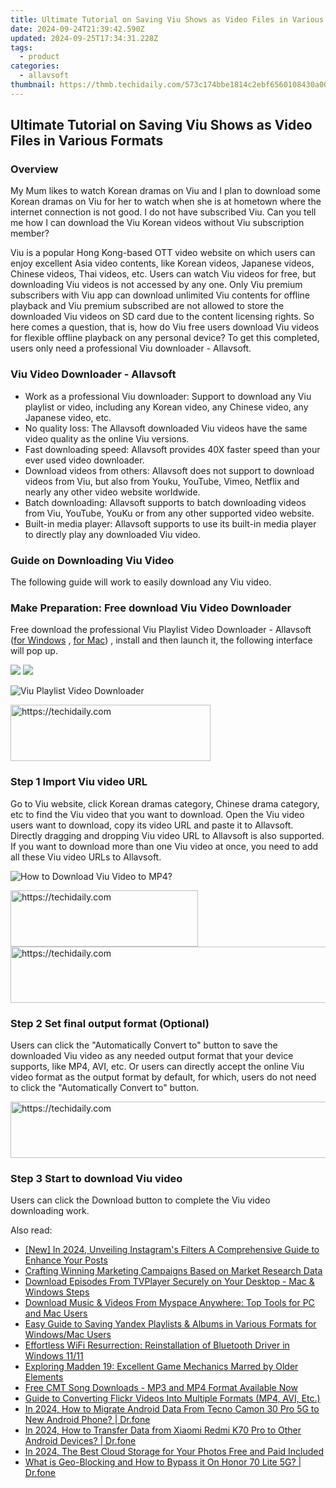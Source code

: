 ```yaml
---
title: Ultimate Tutorial on Saving Viu Shows as Video Files in Various Formats
date: 2024-09-24T21:39:42.590Z
updated: 2024-09-25T17:34:31.228Z
tags:
  - product
categories:
  - allavsoft
thumbnail: https://thmb.techidaily.com/573c174bbe1814c2ebf6560108430a00295460b2589a6751d5b34e698171f0aa.jpg
---
```


## Ultimate Tutorial on Saving Viu Shows as Video Files in Various Formats

### Overview

My Mum likes to watch Korean dramas on Viu and I plan to download some Korean dramas on Viu for her to watch when she is at hometown where the internet connection is not good. I do not have subscribed Viu. Can you tell me how I can download the Viu Korean videos without Viu subscription member?

Viu is a popular Hong Kong-based OTT video website on which users can enjoy excellent Asia video contents, like Korean videos, Japanese videos, Chinese videos, Thai videos, etc. Users can watch Viu videos for free, but downloading Viu videos is not accessed by any one. Only Viu premium subscribers with Viu app can download unlimited Viu contents for offline playback and Viu premium subscribed are not allowed to store the downloaded Viu videos on SD card due to the content licensing rights. So here comes a question, that is, how do Viu free users download Viu videos for flexible offline playback on any personal device? To get this completed, users only need a professional Viu downloader - Allavsoft.

### Viu Video Downloader - Allavsoft

* Work as a professional Viu downloader: Support to download any Viu playlist or video, including any Korean video, any Chinese video, any Japanese video, etc.
* No quality loss: The Allavsoft downloaded Viu videos have the same video quality as the online Viu versions.
* Fast downloading speed: Allavsoft provides 40X faster speed than your ever used video downloader.
* Download videos from others: Allavsoft does not support to download videos from Viu, but also from Youku, YouTube, Vimeo, Netflix and nearly any other video website worldwide.
* Batch downloading: Allavsoft supports to batch downloading videos from Viu, YouTube, YouKu or from any other supported video website.
* Built-in media player: Allavsoft supports to use its built-in media player to directly play any downloaded Viu video.

### Guide on Downloading Viu Video

The following guide will work to easily download any Viu video.

### Make Preparation: Free download Viu Video Downloader

Free download the professional Viu Playlist Video Downloader - Allavsoft ([for Windows](https://tools.techidaily.com/allavsoft/products/) , [for Mac](https://tools.techidaily.com/allavsoft/products/)) , install and then launch it, the following interface will pop up.

[![](https://www.allavsoft.com/how-to/../images/how-to/free-download-win.jpg)](https://tools.techidaily.com/allavsoft/products/) [![](https://www.allavsoft.com/how-to/../images/how-to/free-download-mac.jpg)](https://tools.techidaily.com/allavsoft/products/)

![Viu Playlist Video Downloader](https://www.allavsoft.com/how-to/../images/allavsoft/screen-shot-600.jpg)

<!-- affiliate ads begin -->
<a href="https://wigfever.sjv.io/c/5597632/2014853/22899" target="_top" id="2014853">
  <img src="//a.impactradius-go.com/display-ad/22899-2014853" border="0" alt="https://techidaily.com" width="320" height="90"/>
</a>
<img height="0" width="0" src="https://wigfever.sjv.io/i/5597632/2014853/22899" style="position:absolute;visibility:hidden;" border="0" />
<!-- affiliate ads end -->

### Step 1 Import Viu video URL

Go to Viu website, click Korean dramas category, Chinese drama category, etc to find the Viu video that you want to download. Open the Viu video users want to download, copy its video URL and paste it to Allavsoft. Directly dragging and dropping Viu video URL to Allavsoft is also supported. If you want to download more than one Viu video at once, you need to add all these Viu video URLs to Allavsoft.

![How to Download Viu Video to MP4?](https://www.allavsoft.com/how-to/../images/how-to/download-rtmp-video/download-rtmp-video.jpg)

<!-- affiliate ads begin -->
<a href="https://aligracehair.sjv.io/c/5597632/1997675/19272" target="_top" id="1997675">
  <img src="//a.impactradius-go.com/display-ad/19272-1997675" border="0" alt="https://techidaily.com" width="300" height="90"/>
</a>
<img height="0" width="0" src="https://aligracehair.sjv.io/i/5597632/1997675/19272" style="position:absolute;visibility:hidden;" border="0" />
<!-- affiliate ads end -->

<!-- affiliate ads begin -->
<a href="https://aligracehair.sjv.io/c/5597632/1948954/19272" target="_top" id="1948954">
  <img src="//a.impactradius-go.com/display-ad/19272-1948954" border="0" alt="https://techidaily.com" width="728" height="90"/>
</a>
<img height="0" width="0" src="https://aligracehair.sjv.io/i/5597632/1948954/19272" style="position:absolute;visibility:hidden;" border="0" />
<!-- affiliate ads end -->

### Step 2 Set final output format (Optional)

Users can click the "Automatically Convert to" button to save the downloaded Viu video as any needed output format that your device supports, like MP4, AVI, etc. Or users can directly accept the online Viu video format as the output format by default, for which, users do not need to click the "Automatically Convert to" button.

<!-- affiliate ads begin -->
<a href="https://imp.i357552.net/c/5597632/1001446/11832" target="_top" id="1001446">
  <img src="//a.impactradius-go.com/display-ad/11832-1001446" border="0" alt="https://techidaily.com" width="728" height="90"/>
</a>
<img height="0" width="0" src="https://imp.i357552.net/i/5597632/1001446/11832" style="position:absolute;visibility:hidden;" border="0" />
<!-- affiliate ads end -->

### Step 3 Start to download Viu video

Users can click the Download button to complete the Viu video downloading work.

<ins class="adsbygoogle"
     style="display:block"
     data-ad-format="autorelaxed"
     data-ad-client="ca-pub-7571918770474297"
     data-ad-slot="1223367746"></ins>

<ins class="adsbygoogle"
     style="display:block"
     data-ad-client="ca-pub-7571918770474297"
     data-ad-slot="8358498916"
     data-ad-format="auto"
     data-full-width-responsive="true"></ins>

<span class="atpl-alsoreadstyle">Also read:</span>
<div><ul>
<li><a href="https://instagram-videos.techidaily.com/new-in-2024-unveiling-instagrams-filters-a-comprehensive-guide-to-enhance-your-posts/"><u>[New] In 2024, Unveiling Instagram's Filters A Comprehensive Guide to Enhance Your Posts</u></a></li>
<li><a href="https://extra-resources.techidaily.com/crafting-winning-marketing-campaigns-based-on-market-research-data/"><u>Crafting Winning Marketing Campaigns Based on Market Research Data</u></a></li>
<li><a href="https://fox-tls.techidaily.com/download-episodes-from-tvplayer-securely-on-your-desktop-mac-and-windows-steps/"><u>Download Episodes From TVPlayer Securely on Your Desktop - Mac & Windows Steps</u></a></li>
<li><a href="https://fox-tls.techidaily.com/download-music-and-videos-from-myspace-anywhere-top-tools-for-pc-and-mac-users/"><u>Download Music & Videos From Myspace Anywhere: Top Tools for PC and Mac Users</u></a></li>
<li><a href="https://fox-tls.techidaily.com/easy-guide-to-saving-yandex-playlists-and-albums-in-various-formats-for-windowsmac-users/"><u>Easy Guide to Saving Yandex Playlists & Albums in Various Formats for Windows/Mac Users</u></a></li>
<li><a href="https://driver-install.techidaily.com/effortless-wifi-resurrection-reinstallation-of-bluetooth-driver-in-windows-1111/"><u>Effortless WiFi Resurrection: Reinstallation of Bluetooth Driver in Windows 11/11</u></a></li>
<li><a href="https://buynow-tips.techidaily.com/exploring-madden-19-excellent-game-mechanics-marred-by-older-elements/"><u>Exploring Madden 19: Excellent Game Mechanics Marred by Older Elements</u></a></li>
<li><a href="https://fox-tls.techidaily.com/free-cmt-song-downloads-mp3-and-mp4-format-available-now/"><u>Free CMT Song Downloads - MP3 and MP4 Format Available Now</u></a></li>
<li><a href="https://fox-tls.techidaily.com/guide-to-converting-flickr-videos-into-multiple-formats-mp4-avi-etc/"><u>Guide to Converting Flickr Videos Into Multiple Formats (MP4, AVI, Etc.)</u></a></li>
<li><a href="https://android-transfer.techidaily.com/in-2024-how-to-migrate-android-data-from-tecno-camon-30-pro-5g-to-new-android-phone-drfone-by-drfone-transfer-from-android-transfer-from-android/"><u>In 2024, How to Migrate Android Data From Tecno Camon 30 Pro 5G to New Android Phone? | Dr.fone</u></a></li>
<li><a href="https://android-transfer.techidaily.com/in-2024-how-to-transfer-data-from-xiaomi-redmi-k70-pro-to-other-android-devices-drfone-by-drfone-transfer-from-android-transfer-from-android/"><u>In 2024, How to Transfer Data from Xiaomi Redmi K70 Pro to Other Android Devices? | Dr.fone</u></a></li>
<li><a href="https://extra-lessons.techidaily.com/in-2024-the-best-cloud-storage-for-your-photos-free-and-paid-included/"><u>In 2024, The Best Cloud Storage for Your Photos Free and Paid Included</u></a></li>
<li><a href="https://fake-location.techidaily.com/what-is-geo-blocking-and-how-to-bypass-it-on-honor-70-lite-5g-drfone-by-drfone-virtual-android/"><u>What is Geo-Blocking and How to Bypass it On Honor 70 Lite 5G? | Dr.fone</u></a></li>
</ul></div>

